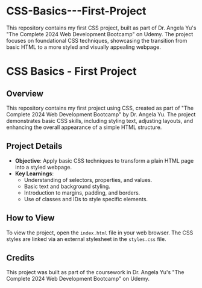 # CSS-Basics---First-Project
 This repository contains my first CSS project, built as part of Dr. Angela Yu's "The Complete 2024 Web Development Bootcamp" on Udemy. The project focuses on foundational CSS techniques, showcasing the transition from basic HTML to a more styled and visually appealing webpage.
# CSS Basics - First Project

## Overview
This repository contains my first project using CSS, created as part of "The Complete 2024 Web Development Bootcamp" by Dr. Angela Yu. The project demonstrates basic CSS skills, including styling text, adjusting layouts, and enhancing the overall appearance of a simple HTML structure.

## Project Details
- **Objective**: Apply basic CSS techniques to transform a plain HTML page into a styled webpage.
- **Key Learnings**:
  - Understanding of selectors, properties, and values.
  - Basic text and background styling.
  - Introduction to margins, padding, and borders.
  - Use of classes and IDs to style specific elements.

## How to View
To view the project, open the `index.html` file in your web browser. The CSS styles are linked via an external stylesheet in the `styles.css` file.

## Credits
This project was built as part of the coursework in Dr. Angela Yu's "The Complete 2024 Web Development Bootcamp" on Udemy.



